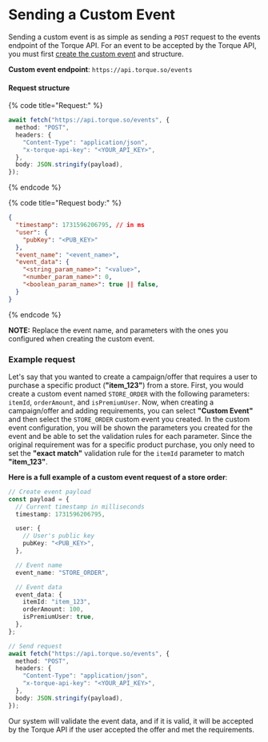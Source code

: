 # Sending a Custom Event

Sending a custom event is as simple as sending a `POST` request to the events endpoint of the Torque API. For an event to be accepted by the Torque API, you must first [create the custom event](creating-custom-events.md) and structure.&#x20;

**Custom event endpoint**: `https://api.torque.so/events`

#### Request structure

{% code title="Request:" %}
```typescript
await fetch("https://api.torque.so/events", {
  method: "POST",
  headers: {
    "Content-Type": "application/json",
    "x-torque-api-key": "<YOUR_API_KEY>",
  },
  body: JSON.stringify(payload),
});
```
{% endcode %}

{% code title="Request body:" %}
```json
{
  "timestamp": 1731596206795, // in ms
  "user": {
    "pubKey": "<PUB_KEY>"
  },
  "event_name": "<event_name>",
  "event_data": {
    "<string_param_name>": "<value>",
    "<number_param_name>": 0,
    "<boolean_param_name>": true || false,
  }
}
```
{% endcode %}

**NOTE:** Replace the event name, and parameters with the ones you configured when creating the custom event.

### Example request

Let's say that you wanted to create a campaign/offer that requires a user to purchase a specific product (**"item\_123"**) from a store. First, you would create a custom event named `STORE_ORDER` with the following parameters: `itemId`, `orderAmount`, and `isPremiumUser`. Now, when creating a campaign/offer and adding requirements, you can select **"Custom Event"** and then select the `STORE_ORDER` custom event you created. In the custom event configuration, you will be shown the parameters you created for the event and be able to set the validation rules for each parameter. Since the original requirement was for a specific product purchase, you only need to set the **"exact match"** validation rule for the `itemId` parameter to match **"item\_123"**.



**Here is a full example of a custom event request of a store order**:

```typescript
// Create event payload
const payload = {
  // Current timestamp in milliseconds
  timestamp: 1731596206795,

  user: {
    // User's public key
    pubKey: "<PUB_KEY>",
  },

  // Event name
  event_name: "STORE_ORDER",

  // Event data
  event_data: {
    itemId: "item_123",
    orderAmount: 100,
    isPremiumUser: true,
  },
};

// Send request
await fetch("https://api.torque.so/events", {
  method: "POST",
  headers: {
    "Content-Type": "application/json",
    "x-torque-api-key": "<YOUR_API_KEY>",
  },
  body: JSON.stringify(payload),
});
```

Our system will validate the event data, and if it is valid, it will be accepted by the Torque API if the user accepted the offer and met the requirements.
